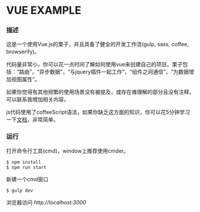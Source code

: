 VUE EXAMPLE
==================================

### 描述

这是一个使用Vue.js的栗子，并且具备了健全的开发工作流(gulp, sass, coffee, browserify)。

代码量非常小，你可以花一点时间了解如何使用vue来创建自己的项目。栗子包括：“路由”，“异步数据”，“与jquery插件一起工作”，“组件之间通信”，“为数据增加视图属性”。

如果你觉得有其他频繁的使用场景没有被提及，或存在难理解的部分且没有注释，可以联系我增加相关内容。

js代码使用了coffeeScript语法，如果你缺乏这方面的知识，你可以花5分钟学习一下[文档](http://coffee-script.org/#top)，非常简单。

### 运行

打开命令行工具(cmd)，window上推荐使用cmder。

```Shell
$ npm install
$ npm run start

```

新建一个cmd窗口

```Shell
$ gulp dev

```

浏览器访问 _http://localhost:3000_
